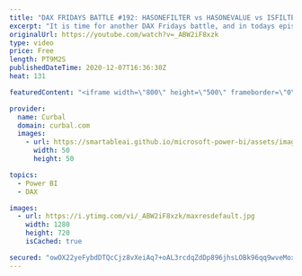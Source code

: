 ```yaml
---
title: "DAX FRIDAYS BATTLE #192: HASONEFILTER vs HASONEVALUE vs ISFILTERED vs ISCROSSFILTERED"
excerpt: "It is time for another DAX Fridays battle, and in todays episode I am going to show you the difference between HASONEFILTER, HASONEVALUE, ISFILTERED and ISCROSSFILTERED.  ENJOY!!  Here you can download all the pbix file 192 AT: https://curbal.com/donwload-center\r \r SUBSCRIBE to learn more about Power"
originalUrl: https://youtube.com/watch?v=_ABW2iF8xzk
type: video
price: Free
length: PT9M2S
publishedDateTime: 2020-12-07T16:36:30Z
heat: 131

featuredContent: "<iframe width=\"800\" height=\"500\" frameborder=\"0\" src=\"https://www.youtube.com/embed/_ABW2iF8xzk\" allow=\"accelerometer; autoplay; encrypted-media; gyroscope; picture-in-picture\" allowfullscreen></iframe>"

provider:
  name: Curbal
  domain: curbal.com
  images:
    - url: https://smartableai.github.io/microsoft-power-bi/assets/images/organizations/curbal.com-50x50.jpg
      width: 50
      height: 50

topics:
  - Power BI
  - DAX

images:
  - url: https://i.ytimg.com/vi/_ABW2iF8xzk/maxresdefault.jpg
    width: 1280
    height: 720
    isCached: true

secured: "owOX22yeFybdDTQcCjz8vXeiAq7+oAL3rcdqZdDp896jhsLOBk96qq9wveMox+Hc20djYtivosOSz1rxkwWDxe6BPy9rFnQs5sO2haQMTJhYvtU7Pg1c+I/MKgUM3uN4lJX0ZxieTtuDhsJO2LA4Kq6sVKZosIAW5rn7QITE0Kf8JrA+RD1vTQSpmW5WeZaPOfGlL8r3vAxwXfpAfVNM3jTKD5jf40vrGxLWLg/Zzw+D2nvBTcaetYZXpDs8uYKHbq6rKJzppTdMRH8DV1zMcsrhq/ugf1cpYX0fEKAsqXPGaiJDftKFAj0HWMI3yBBTEWDhTzJ1Arww2SSFMkHb/Ffg5ImBNK6coSQ7MPm5TsNd7Q9vQgVB/1pjNoQPPEkdYwrpU03U/AyPkcbZ+JjwdC8z7uOyY8V4G6CMbqAzwQM=;+o0J1szfw92oLxVEBkKdfw=="
---
```


